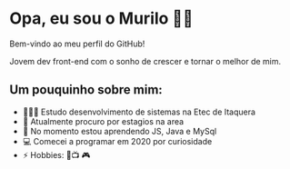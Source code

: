 # Opa, eu sou o Murilo 👋🏾

Bem-vindo ao meu perfil do GitHub!

Jovem dev front-end com o sonho de crescer e tornar o melhor de mim.

## Um pouquinho sobre mim:

- 🙇🏾‍♂️ Estudo desenvolvimento de sistemas na Etec de Itaquera
- 🔭 Atualmente procuro por estagios na area
- 🌱 No momento estou aprendendo JS, Java e MySql
- 💻 Comecei a programar em 2020 por curiosidade
- ⚡ Hobbies: 🎸📺 🎮
